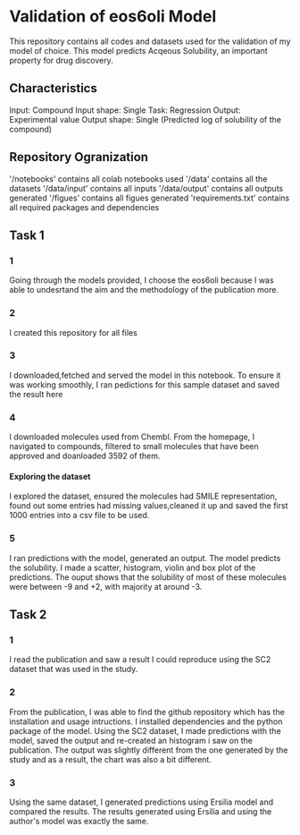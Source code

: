 # Validation of eos6oli Model
This repository contains all codes and datasets used for the validation of my model of choice. This model predicts Acqeous Solubility, an important property for drug discovery.
## Characteristics
Input: Compound  Input shape: Single  Task: Regression  Output: Experimental value  Output shape: Single (Predicted log of solubility of the compound)

## Repository Ogranization
'/notebooks' contains all colab notebooks used
'/data' contains all the datasets
'/data/input' contains all inputs
'/data/output' contains all outputs generated
'/figues' contains all figues generated
'requirements.txt' contains all required packages and dependencies

## Task 1
### 1
Going through the models provided, I choose the eos6oli because I was able to undesrtand the aim and the methodology of the publication more.
### 2
I created this repository for all files
### 3
I downloaded,fetched and served the model in this notebook. To ensure it was working smoothly, I ran pedictions for this sample dataset and saved the result here
### 4
I downloaded molecules used from Chembl. From the homepage, I navigated to compounds, filtered to small molecules that have been approved and doanloaded 3592 of them.
#### Exploring the dataset
I explored the dataset, ensured the molecules had SMILE representation, found out some entries had missing values,cleaned it up and saved the first 1000 entries into a csv file to be used.
### 5
I ran predictions with the model, generated an output. The model predicts the solubility. I made a scatter, histogram, violin and box plot of the predictions. The ouput shows that the solubility of most of these molecules were between -9 and +2, with  majority at around -3.

## Task 2
### 1
I read the publication and saw a result I could reproduce using the SC2 dataset that was used in the study. 
### 2
From the publication, I was able to find the github repository which has the installation and usage intructions. I installed dependencies and the python package of the model. Using the SC2 dataset, I made predictions with the model, saved the output and re-created an histogram i saw on the publication. The output was slightly different from the one generated by the study and as a result, the chart was also a bit different.
### 3
Using the same dataset, I generated predictions using Ersilia model and compared the results. The results generated using Ersilia and using the author's model was exactly the same.
